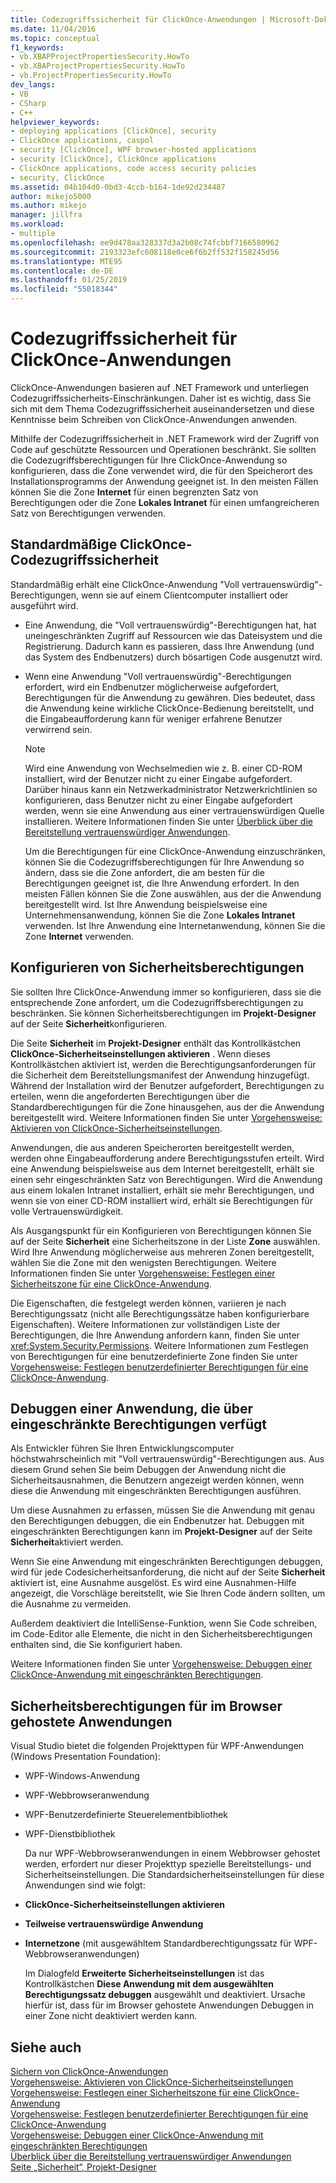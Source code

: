 ```yaml
---
title: Codezugriffssicherheit für ClickOnce-Anwendungen | Microsoft-Dokumentation
ms.date: 11/04/2016
ms.topic: conceptual
f1_keywords:
- vb.XBAPProjectPropertiesSecurity.HowTo
- vb.XBAProjectPropertiesSecurity.HowTo
- vb.ProjectPropertiesSecurity.HowTo
dev_langs:
- VB
- CSharp
- C++
helpviewer_keywords:
- deploying applications [ClickOnce], security
- ClickOnce applications, caspol
- security [ClickOnce], WPF browser-hosted applications
- security [ClickOnce], ClickOnce applications
- ClickOnce applications, code access security policies
- security, ClickOnce
ms.assetid: 04b104d0-0bd3-4ccb-b164-1de92d234487
author: mikejo5000
ms.author: mikejo
manager: jillfra
ms.workload:
- multiple
ms.openlocfilehash: ee9d478aa328337d3a2b08c74fcbbf7166580962
ms.sourcegitcommit: 2193323efc608118e0ce6f6b2ff532f158245d56
ms.translationtype: MTE95
ms.contentlocale: de-DE
ms.lasthandoff: 01/25/2019
ms.locfileid: "55018344"
---
```

# <a name="code-access-security-for-clickonce-applications"></a>Codezugriffssicherheit für ClickOnce-Anwendungen
ClickOnce-Anwendungen basieren auf .NET Framework und unterliegen Codezugriffssicherheits-Einschränkungen. Daher ist es wichtig, dass Sie sich mit dem Thema Codezugriffssicherheit auseinandersetzen und diese Kenntnisse beim Schreiben von ClickOnce-Anwendungen anwenden.  
  
 Mithilfe der Codezugriffssicherheit in .NET Framework wird der Zugriff von Code auf geschützte Ressourcen und Operationen beschränkt. Sie sollten die Codezugriffsberechtigungen für Ihre ClickOnce-Anwendung so konfigurieren, dass die Zone verwendet wird, die für den Speicherort des Installationsprogramms der Anwendung geeignet ist. In den meisten Fällen können Sie die Zone **Internet** für einen begrenzten Satz von Berechtigungen oder die Zone **Lokales Intranet** für einen umfangreicheren Satz von Berechtigungen verwenden.  
  
## <a name="default-clickonce-code-access-security"></a>Standardmäßige ClickOnce-Codezugriffssicherheit  
 Standardmäßig erhält eine ClickOnce-Anwendung "Voll vertrauenswürdig"-Berechtigungen, wenn sie auf einem Clientcomputer installiert oder ausgeführt wird.  
  
- Eine Anwendung, die "Voll vertrauenswürdig"-Berechtigungen hat, hat uneingeschränkten Zugriff auf Ressourcen wie das Dateisystem und die Registrierung. Dadurch kann es passieren, dass Ihre Anwendung (und das System des Endbenutzers) durch bösartigen Code ausgenutzt wird.  
  
- Wenn eine Anwendung "Voll vertrauenswürdig"-Berechtigungen erfordert, wird ein Endbenutzer möglicherweise aufgefordert, Berechtigungen für die Anwendung zu gewähren. Dies bedeutet, dass die Anwendung keine wirkliche ClickOnce-Bedienung bereitstellt, und die Eingabeaufforderung kann für weniger erfahrene Benutzer verwirrend sein.  
  
  > [!NOTE]
  >  Wird eine Anwendung von Wechselmedien wie z. B. einer CD-ROM installiert, wird der Benutzer nicht zu einer Eingabe aufgefordert. Darüber hinaus kann ein Netzwerkadministrator Netzwerkrichtlinien so konfigurieren, dass Benutzer nicht zu einer Eingabe aufgefordert werden, wenn sie eine Anwendung aus einer vertrauenswürdigen Quelle installieren. Weitere Informationen finden Sie unter [Überblick über die Bereitstellung vertrauenswürdiger Anwendungen](../deployment/trusted-application-deployment-overview.md).  
  
  Um die Berechtigungen für eine ClickOnce-Anwendung einzuschränken, können Sie die Codezugriffsberechtigungen für Ihre Anwendung so ändern, dass sie die Zone anfordert, die am besten für die Berechtigungen geeignet ist, die Ihre Anwendung erfordert. In den meisten Fällen können Sie die Zone auswählen, aus der die Anwendung bereitgestellt wird. Ist Ihre Anwendung beispielsweise eine Unternehmensanwendung, können Sie die Zone **Lokales Intranet** verwenden. Ist Ihre Anwendung eine Internetanwendung, können Sie die Zone **Internet** verwenden.  
  
## <a name="configure-security-permissions"></a>Konfigurieren von Sicherheitsberechtigungen  
 Sie sollten Ihre ClickOnce-Anwendung immer so konfigurieren, dass sie die entsprechende Zone anfordert, um die Codezugriffsberechtigungen zu beschränken. Sie können Sicherheitsberechtigungen im **Projekt-Designer** auf der Seite **Sicherheit**konfigurieren.  
  
 Die Seite **Sicherheit** im **Projekt-Designer** enthält das Kontrollkästchen **ClickOnce-Sicherheitseinstellungen aktivieren** . Wenn dieses Kontrollkästchen aktiviert ist, werden die Berechtigungsanforderungen für die Sicherheit dem Bereitstellungsmanifest der Anwendung hinzugefügt. Während der Installation wird der Benutzer aufgefordert, Berechtigungen zu erteilen, wenn die angeforderten Berechtigungen über die Standardberechtigungen für die Zone hinausgehen, aus der die Anwendung bereitgestellt wird. Weitere Informationen finden Sie unter [Vorgehensweise: Aktivieren von ClickOnce-Sicherheitseinstellungen](../deployment/how-to-enable-clickonce-security-settings.md).  
  
 Anwendungen, die aus anderen Speicherorten bereitgestellt werden, werden ohne Eingabeaufforderung andere Berechtigungsstufen erteilt. Wird eine Anwendung beispielsweise aus dem Internet bereitgestellt, erhält sie einen sehr eingeschränkten Satz von Berechtigungen. Wird die Anwendung aus einem lokalen Intranet installiert, erhält sie mehr Berechtigungen, und wenn sie von einer CD-ROM installiert wird, erhält sie Berechtigungen für volle Vertrauenswürdigkeit.  
  
 Als Ausgangspunkt für ein Konfigurieren von Berechtigungen können Sie auf der Seite **Sicherheit** eine Sicherheitszone in der Liste **Zone** auswählen. Wird Ihre Anwendung möglicherweise aus mehreren Zonen bereitgestellt, wählen Sie die Zone mit den wenigsten Berechtigungen. Weitere Informationen finden Sie unter [Vorgehensweise: Festlegen einer Sicherheitszone für eine ClickOnce-Anwendung](../deployment/how-to-set-a-security-zone-for-a-clickonce-application.md).  
  
 Die Eigenschaften, die festgelegt werden können, variieren je nach Berechtigungssatz (nicht alle Berechtigungssätze haben konfigurierbare Eigenschaften). Weitere Informationen zur vollständigen Liste der Berechtigungen, die Ihre Anwendung anfordern kann, finden Sie unter <xref:System.Security.Permissions>. Weitere Informationen zum Festlegen von Berechtigungen für eine benutzerdefinierte Zone finden Sie unter [Vorgehensweise: Festlegen benutzerdefinierter Berechtigungen für eine ClickOnce-Anwendung](../deployment/how-to-set-custom-permissions-for-a-clickonce-application.md).  
  
## <a name="debug-an-application-that-has-restricted-permissions"></a>Debuggen einer Anwendung, die über eingeschränkte Berechtigungen verfügt  
 Als Entwickler führen Sie Ihren Entwicklungscomputer höchstwahrscheinlich mit "Voll vertrauenswürdig"-Berechtigungen aus. Aus diesem Grund sehen Sie beim Debuggen der Anwendung nicht die Sicherheitsausnahmen, die Benutzern angezeigt werden können, wenn diese die Anwendung mit eingeschränkten Berechtigungen ausführen.  
  
 Um diese Ausnahmen zu erfassen, müssen Sie die Anwendung mit genau den Berechtigungen debuggen, die ein Endbenutzer hat. Debuggen mit eingeschränkten Berechtigungen kann im **Projekt-Designer** auf der Seite **Sicherheit**aktiviert werden.  
  
 Wenn Sie eine Anwendung mit eingeschränkten Berechtigungen debuggen, wird für jede Codesicherheitsanforderung, die nicht auf der Seite **Sicherheit** aktiviert ist, eine Ausnahme ausgelöst. Es wird eine Ausnahmen-Hilfe angezeigt, die Vorschläge bereitstellt, wie Sie Ihren Code ändern sollten, um die Ausnahme zu vermeiden.  
  
 Außerdem deaktiviert die IntelliSense-Funktion, wenn Sie Code schreiben, im Code-Editor alle Elemente, die nicht in den Sicherheitsberechtigungen enthalten sind, die Sie konfiguriert haben.  
  
 Weitere Informationen finden Sie unter [Vorgehensweise: Debuggen einer ClickOnce-Anwendung mit eingeschränkten Berechtigungen](../deployment/how-to-debug-a-clickonce-application-with-restricted-permissions.md).  
  
## <a name="security-permissions-for-browser-hosted-applications"></a>Sicherheitsberechtigungen für im Browser gehostete Anwendungen  
 Visual Studio bietet die folgenden Projekttypen für WPF-Anwendungen (Windows Presentation Foundation):  
  
- WPF-Windows-Anwendung  
  
- WPF-Webbrowseranwendung  
  
- WPF-Benutzerdefinierte Steuerelementbibliothek  
  
- WPF-Dienstbibliothek  
  
  Da nur WPF-Webbrowseranwendungen in einem Webbrowser gehostet werden, erfordert nur dieser Projekttyp spezielle Bereitstellungs- und Sicherheitseinstellungen. Die Standardsicherheitseinstellungen für diese Anwendungen sind wie folgt:  
  
- **ClickOnce-Sicherheitseinstellungen aktivieren**  
  
- **Teilweise vertrauenswürdige Anwendung**  
  
- **Internetzone** (mit ausgewähltem Standardberechtigungssatz für WPF-Webbrowseranwendungen)  
  
  Im Dialogfeld **Erweiterte Sicherheitseinstellungen** ist das Kontrollkästchen **Diese Anwendung mit dem ausgewählten Berechtigungssatz debuggen** ausgewählt und deaktiviert. Ursache hierfür ist, dass für im Browser gehostete Anwendungen Debuggen in einer Zone nicht deaktiviert werden kann.  
  
## <a name="see-also"></a>Siehe auch  
 [Sichern von ClickOnce-Anwendungen](../deployment/securing-clickonce-applications.md)   
 [Vorgehensweise: Aktivieren von ClickOnce-Sicherheitseinstellungen](../deployment/how-to-enable-clickonce-security-settings.md)   
 [Vorgehensweise: Festlegen einer Sicherheitszone für eine ClickOnce-Anwendung](../deployment/how-to-set-a-security-zone-for-a-clickonce-application.md)   
 [Vorgehensweise: Festlegen benutzerdefinierter Berechtigungen für eine ClickOnce-Anwendung](../deployment/how-to-set-custom-permissions-for-a-clickonce-application.md)   
 [Vorgehensweise: Debuggen einer ClickOnce-Anwendung mit eingeschränkten Berechtigungen](../deployment/how-to-debug-a-clickonce-application-with-restricted-permissions.md)   
 [Überblick über die Bereitstellung vertrauenswürdiger Anwendungen](../deployment/trusted-application-deployment-overview.md)   
 [Seite „Sicherheit“, Projekt-Designer](../ide/reference/security-page-project-designer.md)